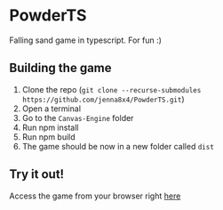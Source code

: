 # PowderTS
Falling sand game in typescript. For fun :)


## Building the game
1. Clone the repo (`git clone --recurse-submodules https://github.com/jenna8x4/PowderTS.git`)
2. Open a terminal
3. Go to the `Canvas-Engine` folder
4. Run npm install
5. Run npm build
6. The game should be now in a new folder called `dist`

## Try it out!
Access the game from your browser right [here](https://jenna8x4.github.io/PowderTS/dist/)
